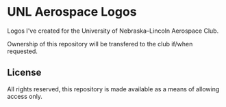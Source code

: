 # UNL Aerospace Logos
Logos I've created for the University of Nebraska–Lincoln Aerospace Club.

Ownership of this repository will be transfered to the club if/when requested.

## License
All rights reserved, this repository is made available as a means of allowing access only.
